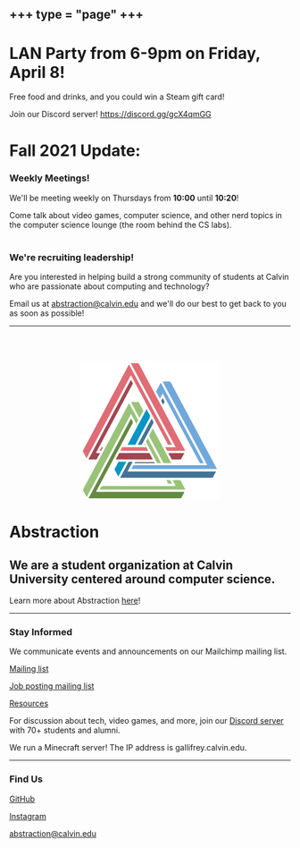 +++
type = "page"
+++
---

# LAN Party from 6-9pm on Friday, April 8!
Free food and drinks, and you could win a Steam gift card!

Join our Discord server! https://discord.gg/gcX4qmGG

# Fall 2021 Update:

### Weekly Meetings!
We'll be meeting weekly on Thursdays from <strong>10:00</strong> until <b>10:20</b>! 

Come talk about video games, computer science, and other nerd topics in the computer science lounge (the room behind the CS labs).
<br/><br/>
### We're recruiting leadership!
Are you interested in helping build a strong community of students at Calvin who are passionate about computing and technology?

Email us at abstraction@calvin.edu and we'll do our best to get back to you as soon as possible!

---

<br/><br/>

<img id="logo" src="/img/abs-logo.svg" alt="image error" style="display: block; margin: 0.7rem auto; width: 250px;"/>

# Abstraction
## We are a student organization at Calvin University centered around  computer science.
Learn more about Abstraction [here](/about)!

---

### Stay Informed
We communicate events and announcements on our Mailchimp mailing list.

[Mailing list](http://eepurl.com/hpV8xz)

[Job posting mailing list](http://list.calvin.edu/mailman/listinfo/abstraction-jobs)

[Resources](/year-2020-21/resources)


For discussion about tech, video games, and more, join our [Discord server](https://discord.gg/naVqgD5) with 70+ students and alumni. 

We run a Minecraft server! The IP address is gallifrey.calvin.edu.

---
### Find Us

[GitHub](https://github.com/Calvin-Abstraction/)

[Instagram](https://www.instagram.com/calvinabstraction/)

[abstraction@calvin.edu](mailto:abstraction@calvin.edu)

